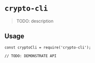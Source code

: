 # `crypto-cli`

> TODO: description

## Usage

```
const cryptoCli = require('crypto-cli');

// TODO: DEMONSTRATE API
```
